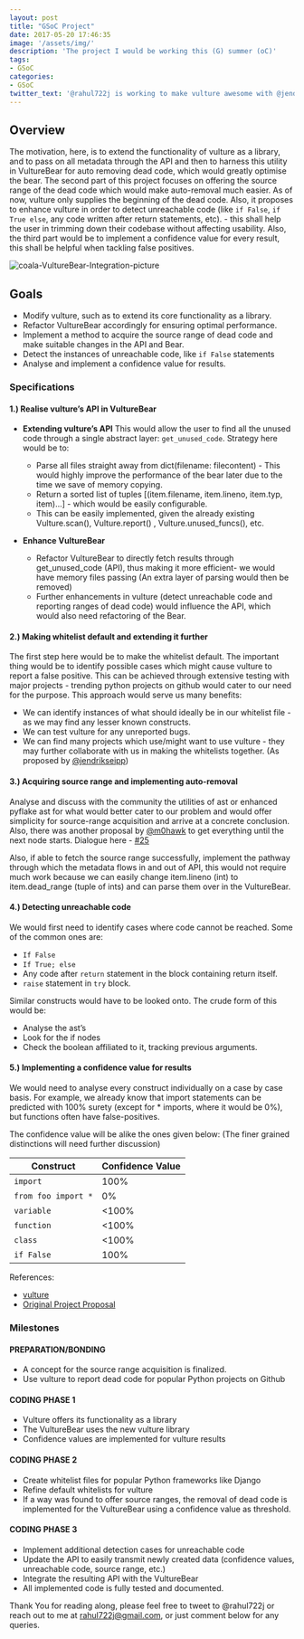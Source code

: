 ```yaml
---
layout: post
title: "GSoC Project"
date: 2017-05-20 17:46:35
image: '/assets/img/'
description: 'The project I would be working this (G) summer (oC)'
tags:
- GSoC
categories:
- GSoC
twitter_text: '@rahul722j is working to make vulture awesome with @jendrikseipp and coala'
---
```


## Overview
The motivation, here, is to extend the functionality of vulture as a library, and to pass on all metadata through the API 
and then to harness this utility in VultureBear for auto removing dead code, which would greatly optimise the bear. The
second part of this project focuses on offering the source range of the dead code which would make auto-removal much
easier. As of now, vulture only supplies the beginning of the dead code. Also, it proposes to enhance vulture in order to
detect unreachable code (like `if False`, `if True else`, any code written after return statements, etc). - this shall help
the user in trimming down their codebase without affecting usability. Also, the third part would be to implement a
confidence value for every result, this shall be helpful when tackling false positives.

![coala-VultureBear-Integration-picture](https://cloud.githubusercontent.com/assets/15556382/26275557/580cae2c-3d81-11e7-89ed-ac1ccbf9dc26.png)

## Goals
- Modify vulture, such as to extend its core functionality as a library.
- Refactor VultureBear accordingly for ensuring optimal performance.
- Implement a method to acquire the source range of dead code and make suitable changes in the API and Bear. 
- Detect the instances of unreachable code, like `if False` statements
- Analyse and implement a confidence value for results.

### Specifications
#### 1.) Realise vulture’s API in VultureBear

- **Extending vulture’s API**
	This would allow the user to find all the unused code through a single abstract layer: ```get_unused_code```. Strategy here would be to:

	* Parse all files straight away from dict(filename: filecontent)  - This would highly improve the performance of the bear later due to the time we save of memory copying.
	* Return a sorted list of tuples [(item.filename, item.lineno, item.typ, item)...] - which would be easily configurable. 
	*  This can be easily implemented, given the already existing Vulture.scan(), Vulture.report() , Vulture.unused_funcs(), etc.

- **Enhance VultureBear**
	
	- Refactor VultureBear to directly fetch results through get_unused_code (API), thus making it more efficient- we would have memory files passing (An extra layer of parsing would then be removed) 
	- Further enhancements in vulture (detect unreachable code and reporting ranges of dead code)  would influence the API, which would also need refactoring of the Bear.


#### 2.) Making whitelist default and extending it further
The first step here would be to make the whitelist default. The important thing would be to identify possible cases which might cause vulture to report a false positive. This can be achieved through extensive testing with major projects - trending python projects on github would cater to our need for the purpose. This approach would serve us many benefits:

- We can identify instances of what should ideally be in our whitelist file - as we may find any lesser known constructs.
- We can test vulture for any unreported bugs.
- We can find many projects which use/might want to use vulture - they may further collaborate with us in making the whitelists together. (As proposed by [@jendrikseipp](https://github.com/jendrikseipp))


#### 3.) Acquiring source range and implementing auto-removal
Analyse and discuss with the community the utilities of ast or enhanced pyflake ast for what would better cater to our problem and would offer simplicity for source-range acquisition and arrive at a concrete conclusion. Also, there was another proposal by [@m0hawk](https://bitbucket.org/m0hawk) to get everything until the next node starts. Dialogue here - [#25](https://github.com/jendrikseipp/vulture/issues/25) 

Also, if able to fetch the source range successfully, implement the pathway through which  the metadata flows in and out of API, this would not require much work because  we can easily change item.lineno (int) to item.dead_range (tuple of ints) and can parse them over in the VultureBear.

#### 4.) Detecting unreachable code
We would first need to identify cases where code cannot be reached. Some of the common ones are: 
- `If False`
- `If True; else`
- Any code after `return` statement in the block containing return itself.
- `raise` statement  in `try` block.

Similar constructs would have to be looked onto. The crude form of this would be: 
- Analyse the ast’s 
- Look for the if nodes
- Check the boolean affiliated to it, tracking previous arguments.


#### 5.) Implementing a confidence value for  results 
We would need to analyse every construct individually on a case by case basis. For example, we already know that import statements can be predicted with 100% surety (except for * imports, where it would be 0%), but functions often have false-positives.

The confidence value will be alike the ones given below: (The finer grained distinctions will need further discussion)

|Construct 			    | Confidence Value |
|-----------------------|------------------|
| `import`		   		|      100%		   |
| `from foo import *`	|      0%          |
| `variable` 			|     <100%		   |
| `function`            |     <100%		   |
| `class`               |     <100%        |
| `if False`            |      100%        |

References:

- [vulture](https://gihtub.com/jendrikseipp/vulture)
- [Original Project Proposal](https://docs.google.com/document/d/1gzRH-rdJsiAD-TOEB0O4OqtcnTp0zotcNl6agAuXGHw/edit?usp=sharing)

### Milestones

#### PREPARATION/BONDING

- A concept for the source range acquisition is finalized.
- Use vulture to report dead code for popular Python projects on Github

#### CODING PHASE 1

- Vulture offers its functionality as a library
- The VultureBear uses the new vulture library
- Confidence values are implemented for vulture results

#### CODING PHASE 2

- Create whitelist files for popular Python frameworks like Django
- Refine default whitelists for vulture
- If a way was found to offer source ranges, the removal of dead code is
  implemented for the VultureBear using a confidence value as threshold.

#### CODING PHASE 3
- Implement additional detection cases for unreachable code
- Update the API to easily transmit newly created data (confidence values, unreachable code, source range, etc.)
- Integrate the resulting API with the VultureBear
- All implemented code is fully tested and documented.

Thank You for reading along, please feel free to tweet to @rahul722j or reach out to me at rahul722j@gmail.com, or just comment below for any queries.
